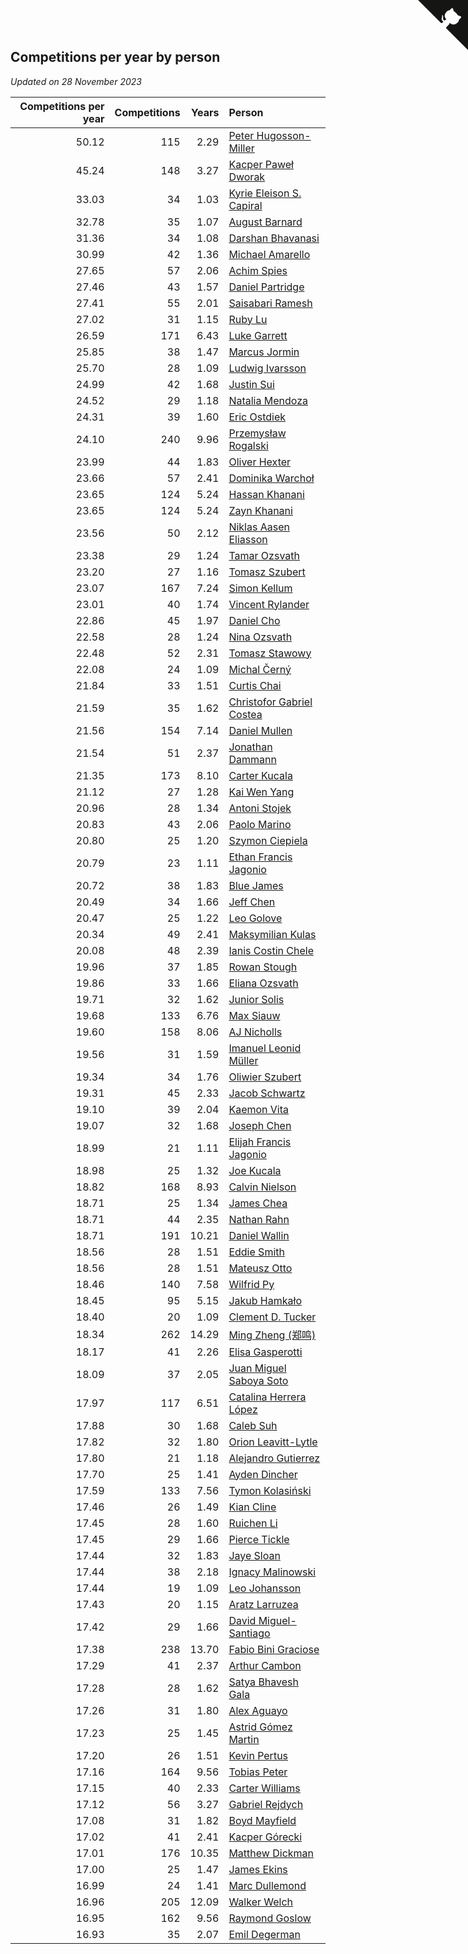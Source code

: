 ## Competitions per year by person

*Updated on 28 November 2023*

| Competitions per year | Competitions | Years | Person |
| ---: | ---: | ---: | :--- |
| 50.12 | 115 | 2.29 | [Peter Hugosson-Miller](https://www.worldcubeassociation.org/persons/2021HUGO01) |
| 45.24 | 148 | 3.27 | [Kacper Paweł Dworak](https://www.worldcubeassociation.org/persons/2020DWOR01) |
| 33.03 | 34 | 1.03 | [Kyrie Eleison S. Capiral](https://www.worldcubeassociation.org/persons/2022CAPI02) |
| 32.78 | 35 | 1.07 | [August Barnard](https://www.worldcubeassociation.org/persons/2022BARN21) |
| 31.36 | 34 | 1.08 | [Darshan Bhavanasi](https://www.worldcubeassociation.org/persons/2022BHAV01) |
| 30.99 | 42 | 1.36 | [Michael Amarello](https://www.worldcubeassociation.org/persons/2022AMAR09) |
| 27.65 | 57 | 2.06 | [Achim Spies](https://www.worldcubeassociation.org/persons/2021SPIE01) |
| 27.46 | 43 | 1.57 | [Daniel Partridge](https://www.worldcubeassociation.org/persons/2022PART02) |
| 27.41 | 55 | 2.01 | [Saisabari Ramesh](https://www.worldcubeassociation.org/persons/2021RAME01) |
| 27.02 | 31 | 1.15 | [Ruby Lu](https://www.worldcubeassociation.org/persons/2022LURU01) |
| 26.59 | 171 | 6.43 | [Luke Garrett](https://www.worldcubeassociation.org/persons/2017GARR05) |
| 25.85 | 38 | 1.47 | [Marcus Jormin](https://www.worldcubeassociation.org/persons/2022JORM01) |
| 25.70 | 28 | 1.09 | [Ludwig Ivarsson](https://www.worldcubeassociation.org/persons/2022IVAR01) |
| 24.99 | 42 | 1.68 | [Justin Sui](https://www.worldcubeassociation.org/persons/2022SUIJ01) |
| 24.52 | 29 | 1.18 | [Natalia Mendoza](https://www.worldcubeassociation.org/persons/2022MEND24) |
| 24.31 | 39 | 1.60 | [Eric Ostdiek](https://www.worldcubeassociation.org/persons/2022OSTD01) |
| 24.10 | 240 | 9.96 | [Przemysław Rogalski](https://www.worldcubeassociation.org/persons/2013ROGA02) |
| 23.99 | 44 | 1.83 | [Oliver Hexter](https://www.worldcubeassociation.org/persons/2022HEXT01) |
| 23.66 | 57 | 2.41 | [Dominika Warchoł](https://www.worldcubeassociation.org/persons/2021WARC01) |
| 23.65 | 124 | 5.24 | [Hassan Khanani](https://www.worldcubeassociation.org/persons/2018KHAN26) |
| 23.65 | 124 | 5.24 | [Zayn Khanani](https://www.worldcubeassociation.org/persons/2018KHAN28) |
| 23.56 | 50 | 2.12 | [Niklas Aasen Eliasson](https://www.worldcubeassociation.org/persons/2021ELIA01) |
| 23.38 | 29 | 1.24 | [Tamar Ozsvath](https://www.worldcubeassociation.org/persons/2022OZSV04) |
| 23.20 | 27 | 1.16 | [Tomasz Szubert](https://www.worldcubeassociation.org/persons/2022SZUB02) |
| 23.07 | 167 | 7.24 | [Simon Kellum](https://www.worldcubeassociation.org/persons/2016KELL12) |
| 23.01 | 40 | 1.74 | [Vincent Rylander](https://www.worldcubeassociation.org/persons/2022RYLA01) |
| 22.86 | 45 | 1.97 | [Daniel Cho](https://www.worldcubeassociation.org/persons/2021CHOD01) |
| 22.58 | 28 | 1.24 | [Nina Ozsvath](https://www.worldcubeassociation.org/persons/2022OZSV03) |
| 22.48 | 52 | 2.31 | [Tomasz Stawowy](https://www.worldcubeassociation.org/persons/2021STAW01) |
| 22.08 | 24 | 1.09 | [Michal Černý](https://www.worldcubeassociation.org/persons/2022CERN03) |
| 21.84 | 33 | 1.51 | [Curtis Chai](https://www.worldcubeassociation.org/persons/2022CHAI02) |
| 21.59 | 35 | 1.62 | [Christofor Gabriel Costea](https://www.worldcubeassociation.org/persons/2022COST03) |
| 21.56 | 154 | 7.14 | [Daniel Mullen](https://www.worldcubeassociation.org/persons/2016MULL04) |
| 21.54 | 51 | 2.37 | [Jonathan Dammann](https://www.worldcubeassociation.org/persons/2021DAMM01) |
| 21.35 | 173 | 8.10 | [Carter Kucala](https://www.worldcubeassociation.org/persons/2015KUCA01) |
| 21.12 | 27 | 1.28 | [Kai Wen Yang](https://www.worldcubeassociation.org/persons/2022YANG19) |
| 20.96 | 28 | 1.34 | [Antoni Stojek](https://www.worldcubeassociation.org/persons/2022STOJ03) |
| 20.83 | 43 | 2.06 | [Paolo Marino](https://www.worldcubeassociation.org/persons/2021MARI04) |
| 20.80 | 25 | 1.20 | [Szymon Ciepiela](https://www.worldcubeassociation.org/persons/2022CIEP01) |
| 20.79 | 23 | 1.11 | [Ethan Francis Jagonio](https://www.worldcubeassociation.org/persons/2022JAGO03) |
| 20.72 | 38 | 1.83 | [Blue James](https://www.worldcubeassociation.org/persons/2022JAME01) |
| 20.49 | 34 | 1.66 | [Jeff Chen](https://www.worldcubeassociation.org/persons/2022CHEN19) |
| 20.47 | 25 | 1.22 | [Leo Golove](https://www.worldcubeassociation.org/persons/2022GOLO02) |
| 20.34 | 49 | 2.41 | [Maksymilian Kulas](https://www.worldcubeassociation.org/persons/2021KULA02) |
| 20.08 | 48 | 2.39 | [Ianis Costin Chele](https://www.worldcubeassociation.org/persons/2021CHEL01) |
| 19.96 | 37 | 1.85 | [Rowan Stough](https://www.worldcubeassociation.org/persons/2022STOU01) |
| 19.86 | 33 | 1.66 | [Eliana Ozsvath](https://www.worldcubeassociation.org/persons/2022OZSV01) |
| 19.71 | 32 | 1.62 | [Junior Solis](https://www.worldcubeassociation.org/persons/2022SOLI03) |
| 19.68 | 133 | 6.76 | [Max Siauw](https://www.worldcubeassociation.org/persons/2017SIAU02) |
| 19.60 | 158 | 8.06 | [AJ Nicholls](https://www.worldcubeassociation.org/persons/2015NICH04) |
| 19.56 | 31 | 1.59 | [Imanuel Leonid Müller](https://www.worldcubeassociation.org/persons/2022MULL02) |
| 19.34 | 34 | 1.76 | [Oliwier Szubert](https://www.worldcubeassociation.org/persons/2022SZUB01) |
| 19.31 | 45 | 2.33 | [Jacob Schwartz](https://www.worldcubeassociation.org/persons/2021SCHW01) |
| 19.10 | 39 | 2.04 | [Kaemon Vita](https://www.worldcubeassociation.org/persons/2021VITA01) |
| 19.07 | 32 | 1.68 | [Joseph Chen](https://www.worldcubeassociation.org/persons/2022CHEN16) |
| 18.99 | 21 | 1.11 | [Elijah Francis Jagonio](https://www.worldcubeassociation.org/persons/2022JAGO02) |
| 18.98 | 25 | 1.32 | [Joe Kucala](https://www.worldcubeassociation.org/persons/2022KUCA01) |
| 18.82 | 168 | 8.93 | [Calvin Nielson](https://www.worldcubeassociation.org/persons/2014NIEL03) |
| 18.71 | 25 | 1.34 | [James Chea](https://www.worldcubeassociation.org/persons/2022CHEA05) |
| 18.71 | 44 | 2.35 | [Nathan Rahn](https://www.worldcubeassociation.org/persons/2021RAHN01) |
| 18.71 | 191 | 10.21 | [Daniel Wallin](https://www.worldcubeassociation.org/persons/2013WALL03) |
| 18.56 | 28 | 1.51 | [Eddie Smith](https://www.worldcubeassociation.org/persons/2022SMIT20) |
| 18.56 | 28 | 1.51 | [Mateusz Otto](https://www.worldcubeassociation.org/persons/2022OTTO01) |
| 18.46 | 140 | 7.58 | [Wilfrid Py](https://www.worldcubeassociation.org/persons/2016PYWI01) |
| 18.45 | 95 | 5.15 | [Jakub Hamkało](https://www.worldcubeassociation.org/persons/2018HAMK01) |
| 18.40 | 20 | 1.09 | [Clement D. Tucker](https://www.worldcubeassociation.org/persons/2022TUCK09) |
| 18.34 | 262 | 14.29 | [Ming Zheng (郑鸣)](https://www.worldcubeassociation.org/persons/2009ZHEN11) |
| 18.17 | 41 | 2.26 | [Elisa Gasperotti](https://www.worldcubeassociation.org/persons/2021GASP01) |
| 18.09 | 37 | 2.05 | [Juan Miguel Saboya Soto](https://www.worldcubeassociation.org/persons/2021SOTO01) |
| 17.97 | 117 | 6.51 | [Catalina Herrera López](https://www.worldcubeassociation.org/persons/2017LOPE31) |
| 17.88 | 30 | 1.68 | [Caleb Suh](https://www.worldcubeassociation.org/persons/2022SUHC01) |
| 17.82 | 32 | 1.80 | [Orion Leavitt-Lytle](https://www.worldcubeassociation.org/persons/2022LEAV01) |
| 17.80 | 21 | 1.18 | [Alejandro Gutierrez](https://www.worldcubeassociation.org/persons/2022GUTI09) |
| 17.70 | 25 | 1.41 | [Ayden Dincher](https://www.worldcubeassociation.org/persons/2022DINC01) |
| 17.59 | 133 | 7.56 | [Tymon Kolasiński](https://www.worldcubeassociation.org/persons/2016KOLA02) |
| 17.46 | 26 | 1.49 | [Kian Cline](https://www.worldcubeassociation.org/persons/2022CLIN01) |
| 17.45 | 28 | 1.60 | [Ruichen Li](https://www.worldcubeassociation.org/persons/2022LIRU02) |
| 17.45 | 29 | 1.66 | [Pierce Tickle](https://www.worldcubeassociation.org/persons/2022TICK01) |
| 17.44 | 32 | 1.83 | [Jaye Sloan](https://www.worldcubeassociation.org/persons/2022SLOA01) |
| 17.44 | 38 | 2.18 | [Ignacy Malinowski](https://www.worldcubeassociation.org/persons/2021MALI02) |
| 17.44 | 19 | 1.09 | [Leo Johansson](https://www.worldcubeassociation.org/persons/2022JOHA08) |
| 17.43 | 20 | 1.15 | [Aratz Larruzea](https://www.worldcubeassociation.org/persons/2022LARR02) |
| 17.42 | 29 | 1.66 | [David Miguel-Santiago](https://www.worldcubeassociation.org/persons/2022MIGU02) |
| 17.38 | 238 | 13.70 | [Fabio Bini Graciose](https://www.worldcubeassociation.org/persons/2010GRAC02) |
| 17.29 | 41 | 2.37 | [Arthur Cambon](https://www.worldcubeassociation.org/persons/2021CAMB01) |
| 17.28 | 28 | 1.62 | [Satya Bhavesh Gala](https://www.worldcubeassociation.org/persons/2022GALA03) |
| 17.26 | 31 | 1.80 | [Alex Aguayo](https://www.worldcubeassociation.org/persons/2022AGUA01) |
| 17.23 | 25 | 1.45 | [Astrid Gómez Martin](https://www.worldcubeassociation.org/persons/2022MART26) |
| 17.20 | 26 | 1.51 | [Kevin Pertus](https://www.worldcubeassociation.org/persons/2022PERT01) |
| 17.16 | 164 | 9.56 | [Tobias Peter](https://www.worldcubeassociation.org/persons/2014PETE03) |
| 17.15 | 40 | 2.33 | [Carter Williams](https://www.worldcubeassociation.org/persons/2021WILL06) |
| 17.12 | 56 | 3.27 | [Gabriel Rejdych](https://www.worldcubeassociation.org/persons/2020REJD01) |
| 17.08 | 31 | 1.82 | [Boyd Mayfield](https://www.worldcubeassociation.org/persons/2022MAYF01) |
| 17.02 | 41 | 2.41 | [Kacper Górecki](https://www.worldcubeassociation.org/persons/2021GORE01) |
| 17.01 | 176 | 10.35 | [Matthew Dickman](https://www.worldcubeassociation.org/persons/2013DICK01) |
| 17.00 | 25 | 1.47 | [James Ekins](https://www.worldcubeassociation.org/persons/2022EKIN01) |
| 16.99 | 24 | 1.41 | [Marc Dullemond](https://www.worldcubeassociation.org/persons/2022DULL01) |
| 16.96 | 205 | 12.09 | [Walker Welch](https://www.worldcubeassociation.org/persons/2011WELC01) |
| 16.95 | 162 | 9.56 | [Raymond Goslow](https://www.worldcubeassociation.org/persons/2014GOSL01) |
| 16.93 | 35 | 2.07 | [Emil Degerman](https://www.worldcubeassociation.org/persons/2021DEGE01) |


<a href="https://github.com/jonatanklosko/wca_statistics" class="github-corner" aria-label="View source on Github"><svg width="80" height="80" viewBox="0 0 250 250" style="fill:#151513; color:#fff; position: absolute; top: 0; border: 0; right: 0;" aria-hidden="true"><path d="M0,0 L115,115 L130,115 L142,142 L250,250 L250,0 Z"></path><path d="M128.3,109.0 C113.8,99.7 119.0,89.6 119.0,89.6 C122.0,82.7 120.5,78.6 120.5,78.6 C119.2,72.0 123.4,76.3 123.4,76.3 C127.3,80.9 125.5,87.3 125.5,87.3 C122.9,97.6 130.6,101.9 134.4,103.2" fill="currentColor" style="transform-origin: 130px 106px;" class="octo-arm"></path><path d="M115.0,115.0 C114.9,115.1 118.7,116.5 119.8,115.4 L133.7,101.6 C136.9,99.2 139.9,98.4 142.2,98.6 C133.8,88.0 127.5,74.4 143.8,58.0 C148.5,53.4 154.0,51.2 159.7,51.0 C160.3,49.4 163.2,43.6 171.4,40.1 C171.4,40.1 176.1,42.5 178.8,56.2 C183.1,58.6 187.2,61.8 190.9,65.4 C194.5,69.0 197.7,73.2 200.1,77.6 C213.8,80.2 216.3,84.9 216.3,84.9 C212.7,93.1 206.9,96.0 205.4,96.6 C205.1,102.4 203.0,107.8 198.3,112.5 C181.9,128.9 168.3,122.5 157.7,114.1 C157.9,116.9 156.7,120.9 152.7,124.9 L141.0,136.5 C139.8,137.7 141.6,141.9 141.8,141.8 Z" fill="currentColor" class="octo-body"></path></svg></a><style>.github-corner:hover .octo-arm{animation:octocat-wave 560ms ease-in-out}@keyframes octocat-wave{0%,100%{transform:rotate(0)}20%,60%{transform:rotate(-25deg)}40%,80%{transform:rotate(10deg)}}@media (max-width:500px){.github-corner:hover .octo-arm{animation:none}.github-corner .octo-arm{animation:octocat-wave 560ms ease-in-out}}</style>
